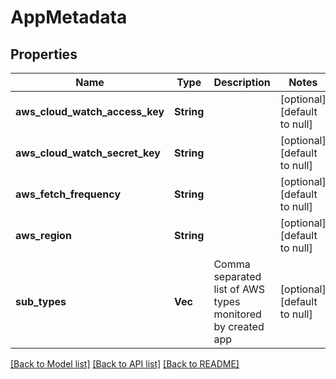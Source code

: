 # AppMetadata

## Properties
| Name                           | Type            | Description                                                | Notes                        |
| ------------------------------ | --------------- | ---------------------------------------------------------- | ---------------------------- |
| **aws_cloud_watch_access_key** | **String**      |                                                            | [optional] [default to null] |
| **aws_cloud_watch_secret_key** | **String**      |                                                            | [optional] [default to null] |
| **aws_fetch_frequency**        | **String**      |                                                            | [optional] [default to null] |
| **aws_region**                 | **String**      |                                                            | [optional] [default to null] |
| **sub_types**                  | **Vec<String>** | Comma separated list of AWS types monitored by created app | [optional] [default to null] |

[[Back to Model list]](../README.md#documentation-for-models) [[Back to API list]](../README.md#documentation-for-api-endpoints) [[Back to README]](../README.md)
